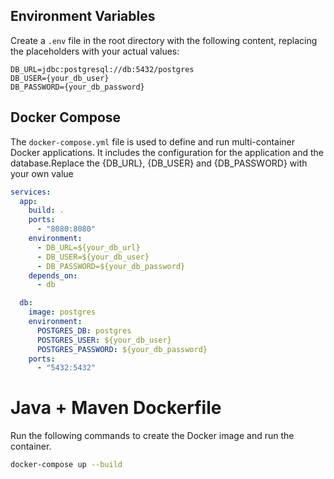 ## Environment Variables

Create a `.env` file in the root directory with the following content, replacing the placeholders with your actual values:

```
DB_URL=jdbc:postgresql://db:5432/postgres
DB_USER={your_db_user}
DB_PASSWORD={your_db_password}
```

## Docker Compose

The `docker-compose.yml` file is used to define and run multi-container Docker applications. It includes the configuration for the application and the database.Replace the {DB_URL}, {DB_USER} and {DB_PASSWORD} with your own value

```yaml
services:
  app:
    build: .
    ports:
      - "8080:8080"
    environment:
      - DB_URL=${your_db_url}
      - DB_USER=${your_db_user}
      - DB_PASSWORD=${your_db_password}
    depends_on:
      - db

  db:
    image: postgres
    environment:
      POSTGRES_DB: postgres
      POSTGRES_USER: ${your_db_user}
      POSTGRES_PASSWORD: ${your_db_password}
    ports:
      - "5432:5432"
```

# Java + Maven Dockerfile

Run the following commands to create the Docker image and run the container.

```sh
docker-compose up --build
```

